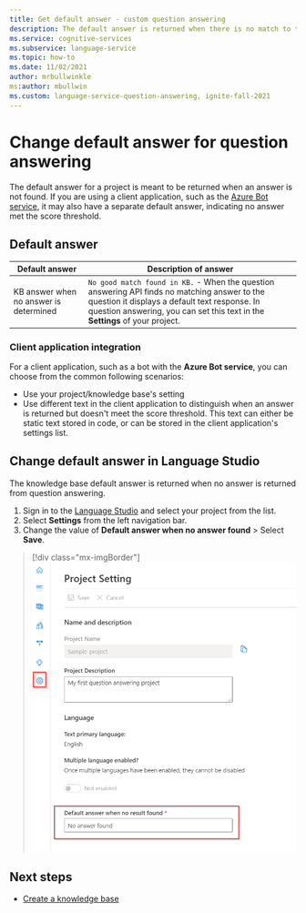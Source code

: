 ```yaml
---
title: Get default answer - custom question answering
description: The default answer is returned when there is no match to the question. You may want to change the default answer from the standard default answer in custom question answering.
ms.service: cognitive-services
ms.subservice: language-service
ms.topic: how-to
ms.date: 11/02/2021
author: mrbullwinkle
ms:author: mbullwin
ms.custom: language-service-question-answering, ignite-fall-2021
---
```


# Change default answer for question answering

The default answer for a project is meant to be returned when an answer is not found. If you are using a client application, such as the [Azure Bot service](/azure/bot-service/bot-builder-howto-qna), it may also have a separate default answer, indicating no answer met the score threshold.

## Default answer


|Default answer|Description of answer|
|--|--|
|KB answer when no answer is determined|`No good match found in KB.` - When the question answering API finds no matching answer to the question it displays a default text response. In question answering, you can set this text in the **Settings** of your project. |

### Client application integration

For a client application, such as a bot with the **Azure Bot service**, you can choose from the common following scenarios:

* Use your project/knowledge base's setting
* Use different text in the client application to distinguish when an answer is returned but doesn't meet the score threshold. This text can either be static text stored in code, or can be stored in the client application's settings list.

## Change default answer in Language Studio

The knowledge base default answer is returned when no answer is returned from question answering.

1. Sign in to the [Language Studio](https://language.azure.com) and select your project from the list.
1. Select **Settings** from the left navigation bar.
1. Change the value of **Default answer when no answer found** > Select **Save**.

> [!div class="mx-imgBorder"]
> ![Screenshot of project settings with red box around the default answer](../media/change-default-answer/settings.png)

## Next steps

* [Create a knowledge base](manage-knowledge-base.md)

